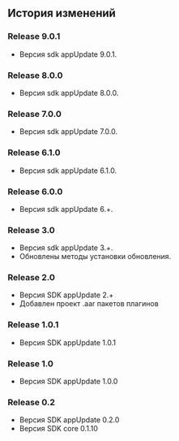 ## История изменений

### Release 9.0.1
- Версия sdk appUpdate 9.0.1.

### Release 8.0.0
- Версия sdk appUpdate 8.0.0.

### Release 7.0.0
- Версия sdk appUpdate 7.0.0.

### Release 6.1.0
- Версия sdk appUpdate 6.1.0.

### Release 6.0.0
- Версия sdk appUpdate 6.+.

### Release 3.0
- Версия sdk appUpdate 3.+.
- Обновлены методы установки обновления.

### Release 2.0
- Версия SDK appUpdate 2.+
- Добавлен проект .aar пакетов плагинов

### Release 1.0.1
- Версия SDK appUpdate 1.0.1

### Release 1.0
- Версия SDK appUpdate 1.0.0

### Release 0.2
- Версия SDK appUpdate 0.2.0
- Версия SDK core 0.1.10

